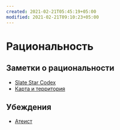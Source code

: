 ```yaml
---
created: 2021-02-21T05:45:19+05:00
modified: 2021-02-21T09:10:23+05:00
---
```


# Рациональность

## Заметки о рациональности

- [Slate Star Codex](Рациональность/Slate%20Star%20Codex/Slate%20Star%20Codex.md)
- [Карта и территория](Карта%20и%20территория.md)

## Убеждения

- [Атеист](Атеист.md)